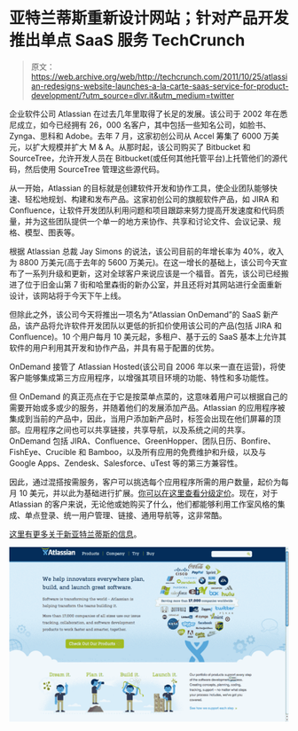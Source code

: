# 亚特兰蒂斯重新设计网站；针对产品开发推出单点 SaaS 服务 TechCrunch

> 原文：<https://web.archive.org/web/http://techcrunch.com/2011/10/25/atlassian-redesigns-website-launches-a-la-carte-saas-service-for-product-development/?utm_source=dlvr.it&utm_medium=twitter>

企业软件公司 Atlassian 在过去几年里取得了长足的发展。该公司于 2002 年在悉尼成立，如今已经拥有 26，000 名客户，其中包括一些知名公司，如脸书、Zynga、思科和 Adobe。去年 7 月，这家初创公司从 Accel 筹集了 6000 万美元，以扩大规模并扩大 M & A。从那时起，该公司购买了 Bitbucket 和 SourceTree，允许开发人员在 Bitbucket(或任何其他托管平台)上托管他们的源代码，然后使用 SourceTree 管理这些源代码。

从一开始，Atlassian 的目标就是创建软件开发和协作工具，使企业团队能够快速、轻松地规划、构建和发布产品。这家初创公司的旗舰软件产品，如 JIRA 和 Confluence，让软件开发团队利用问题和项目跟踪来努力提高开发速度和代码质量，并为这些团队提供一个单一的地方来协作、共享和讨论文件、会议记录、规格、模型、图表等。

根据 Atlassian 总裁 Jay Simons 的说法，该公司目前的年增长率为 40%，收入为 8800 万美元(高于去年的 5600 万美元)。在这一增长的基础上，该公司今天宣布了一系列升级和更新，这对全球客户来说应该是一个福音。首先，该公司已经搬进了位于旧金山第 7 街和哈里森街的新办公室，并且还将对其网站进行全面重新设计，该网站将于今天下午上线。

但除此之外，该公司今天将推出一项名为“Atlassian OnDemand”的 SaaS 新产品，该产品将允许软件开发团队以更低的折扣价使用该公司的产品(包括 JIRA 和 Confluence)。10 个用户每月 10 美元起，多租户、基于云的 SaaS 基本上允许其软件的用户利用其开发和协作产品，并具有易于配置的优势。

OnDemand 接管了 Atlassian Hosted(该公司自 2006 年以来一直在运营)，将使客户能够集成第三方应用程序，以增强其项目环境的功能、特性和多功能性。

但 OnDemand 的真正亮点在于它是按菜单点菜的，这意味着用户可以根据自己的需要开始或多或少的服务，并随着他们的发展添加产品。Atlassian 的应用程序被集成到当前的产品中，因此，当用户添加新产品时，标签会出现在他们屏幕的顶部。应用程序之间也可以共享链接，共享导航，以及系统之间的共享。OnDemand 包括 JIRA、Confluence、GreenHopper、团队日历、Bonfire、FishEye、Crucible 和 Bamboo，以及所有应用的免费维护和升级，以及与 Google Apps、Zendesk、Salesforce、uTest 等的第三方兼容性。

因此，通过混搭按需服务，客户可以挑选每个应用程序所需的用户数量，起价为每月 10 美元，并以此为基础进行扩展。[你可以在这里查看分级定价](https://web.archive.org/web/20230204112945/http://www.atlassian.com/software/ondemand/pricing)。现在，对于 Atlassian 的客户来说，无论他或她购买了什么，他们都能够利用工作室风格的集成、单点登录、统一用户管理、链接、通用导航等，这非常酷。

[这里有更多关于新亚特兰蒂斯的信息](https://web.archive.org/web/20230204112945/http://www.atlassian.com/)。

[![](img/072f79466ee791f0e0877dce1480d72c.png "Screen shot 2011-10-25 at 5.12.10 PM")](https://web.archive.org/web/20230204112945/https://techcrunch.com/wp-content/uploads/2011/10/screen-shot-2011-10-25-at-5-12-10-pm.png)